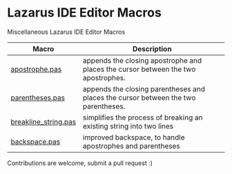 # Lazarus IDE Editor Macros

Miscellaneous Lazarus IDE Editor Macros

| Macro | Description |
|------------------|------------|
| [apostrophe.pas](/apostrophe.pas) | appends the closing apostrophe and places the cursor between the two apostrophes.|
| [parentheses.pas](/parentheses.pas)   | appends the closing parentheses and places the cursor between the two parentheses.|
| [breakline_string.pas](/breakline_string.pas) |  simplifies the process of breaking an existing string into two lines |
| [backspace.pas](/backspace.pas) |  improved backspace, to handle apostrophes and parentheses |

Contributions are welcome, submit a pull request :)
